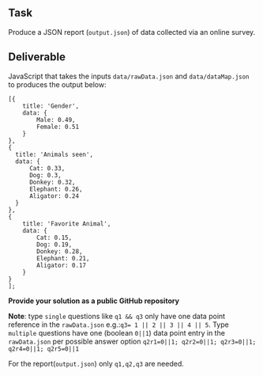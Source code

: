## Task

Produce a JSON report (`output.json`) of data collected via an online survey.

## Deliverable

JavaScript that takes the inputs `data/rawData.json` and `data/dataMap.json` to produces the output below:

```
[{
    title: 'Gender',
    data: {
        Male: 0.49,
        Female: 0.51
    }
},
{
  title: 'Animals seen',
  data: {
      Cat: 0.33,
      Dog: 0.3,
      Donkey: 0.32,
      Elephant: 0.26,
      Aligator: 0.24
  }  
},
{
    title: 'Favorite Animal',
    data: {
        Cat: 0.15,
        Dog: 0.19,
        Donkey: 0.28,
        Elephant: 0.21,
        Aligator: 0.17
    }
}
];
```

**Provide your solution as a public GitHub repository**

**Note**: type `single` questions like `q1 && q3` only have one data point reference in the `rawData.json`  e.g.:`q3= 1 || 2 || 3 || 4 || 5`. Type `multiple` questions have one (boolean `0||1`) data point entry in the `rawData.json` per possible answer option `q2r1=0||1; q2r2=0||1; q2r3=0||1; q2r4=0||1; q2r5=0||1`

For the report(`output.json`) only `q1,q2,q3` are needed.
